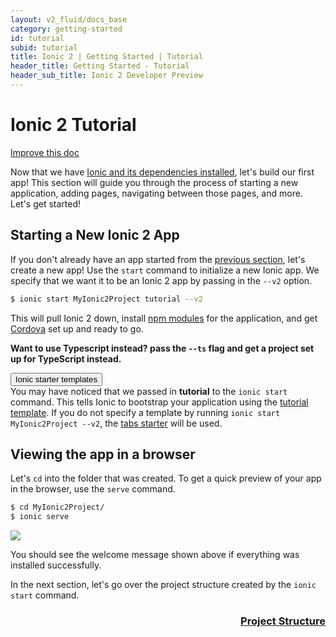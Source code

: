 ```yaml
---
layout: v2_fluid/docs_base
category: getting-started
id: tutorial
subid: tutorial
title: Ionic 2 | Getting Started | Tutorial
header_title: Getting Started - Tutorial
header_sub_title: Ionic 2 Developer Preview
---
```


# Ionic 2 Tutorial

<a class="improve-v2-docs" href='https://github.com/driftyco/ionic-site/edit/master/docs/v2/getting-started/tutorial/index.md'>
  Improve this doc
</a>

Now that we have [Ionic and its dependencies installed](../installation), let's build our first app! This section will guide you through the process of starting a new application, adding pages, navigating between those pages, and more. Let's get started!


## Starting a New Ionic 2 App

If you don't already have an app started from the [previous section](../installation), let's create a new app! Use the `start` command to initialize a new Ionic app. We specify that we want it to be an Ionic 2 app by passing in the `--v2` option.

```bash
$ ionic start MyIonic2Project tutorial --v2
```

This will pull Ionic 2 down, install [npm modules](../../resources/what-is/#npm) for the application, and get [Cordova](../../resources/what-is/#cordova) set up and ready to go.

**Want to use Typescript instead? pass the `--ts` flag and get a project set up for TypeScript instead.**

<button type="button" class="btn btn-primary btn-sm" data-toggle="collapse" data-target="#starter-templates">
  Ionic starter templates
</button>

<div id="starter-templates" class="collapse well">
You may have noticed that we passed in <b>tutorial</b> to the <code>ionic start</code> command. This tells Ionic to bootstrap your application using the <a href="https://github.com/driftyco/ionic2-starter-tutorial">tutorial template</a>. If you do not specify a template by running <code>ionic start MyIonic2Project --v2</code>, the <a href="https://github.com/driftyco/ionic2-starter-tabs">tabs starter</a> will be used.
</div>


## Viewing the app in a browser
Let's `cd` into the folder that was created. To get a quick preview of your app in the browser, use the `serve` command.

```bash
$ cd MyIonic2Project/
$ ionic serve
```

<img src="/img/docs/tutorial-screen.png" style="max-width: 320px">

You should see the welcome message shown above if everything was installed successfully.

In the next section, let's go over the project structure created by the `ionic start` command.


<h3 style="text-align:right;">
 <a href="project-structure/" role="button">
 Project Structure
 </a>
</h3>

